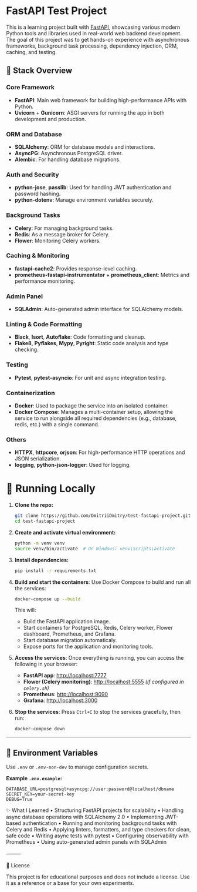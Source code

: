 # FastAPI Test Project

This is a learning project built with [FastAPI](https://fastapi.tiangolo.com/), showcasing various modern Python tools and libraries used in real-world web backend development. The goal of this project was to get hands-on experience with asynchronous frameworks, background task processing, dependency injection, ORM, caching, and testing.

## 🚀 Stack Overview

### Core Framework
- **FastAPI**: Main web framework for building high-performance APIs with Python.
- **Uvicorn** + **Gunicorn**: ASGI servers for running the app in both development and production.

### ORM and Database
- **SQLAlchemy**: ORM for database models and interactions.
- **AsyncPG**: Asynchronous PostgreSQL driver.
- **Alembic**: For handling database migrations.

### Auth and Security
- **python-jose**, **passlib**: Used for handling JWT authentication and password hashing.
- **python-dotenv**: Manage environment variables securely.

### Background Tasks
- **Celery**: For managing background tasks.
- **Redis**: As a message broker for Celery.
- **Flower**: Monitoring Celery workers.

### Caching & Monitoring
- **fastapi-cache2**: Provides response-level caching.
- **prometheus-fastapi-instrumentator** + **prometheus_client**: Metrics and performance monitoring.

### Admin Panel
- **SQLAdmin**: Auto-generated admin interface for SQLAlchemy models.

### Linting & Code Formatting
- **Black**, **Isort**, **Autoflake**: Code formatting and cleanup.
- **Flake8**, **Pyflakes**, **Mypy**, **Pyright**: Static code analysis and type checking.

### Testing
- **Pytest**, **pytest-asyncio**: For unit and async integration testing.

### Containerization
- **Docker**: Used to package the service into an isolated container.
- **Docker Compose**: Manages a multi-container setup, allowing the service to run alongside all required dependencies (e.g., database, redis, etc.) with a single command.

### Others
- **HTTPX**, **httpcore**, **orjson**: For high-performance HTTP operations and JSON serialization.
- **logging**, **python-json-logger**: Used for logging.


# 🚀 Running Locally

1. **Clone the repo:**

    ```bash
    git clone https://github.com/DmitriiDmitry/test-fastapi-project.git
    cd test-fastapi-project
    ```

2. **Create and activate virtual environment:**

    ```bash
    python -m venv venv
    source venv/bin/activate  # On Windows: venv\Scripts\activate
    ```

3. **Install dependencies:**

    ```bash
    pip install -r requirements.txt
    ```

4. **Build and start the containers**:
   Use Docker Compose to build and run all the services:
   ```bash
   docker-compose up --build
   ```
   This will:
   - Build the FastAPI application image.
   - Start containers for PostgreSQL, Redis, Celery worker, Flower dashboard, Prometheus, and Grafana.
   - Start database migration automaticaly.
   - Expose ports for the application and monitoring tools.
  
5. **Access the services**:
   Once everything is running, you can access the following in your browser:

   - **FastAPI app**: [http://localhost:7777](http://localhost:7777)
   - **Flower (Celery monitoring)**: [http://localhost:5555](http://localhost:5555) *(if configured in `celery.sh`)*
   - **Prometheus**: [http://localhost:9090](http://localhost:9090)
   - **Grafana**: [http://localhost:3000](http://localhost:3000)
  
6. **Stop the services**:
   Press `Ctrl+C` to stop the services gracefully, then run:
   ```bash
   docker-compose down
   ```

---

## 📂 Environment Variables

Use `.env` or `.env-non-dev` to manage configuration secrets.

**Example `.env.example`:**

```env
DATABASE_URL=postgresql+asyncpg://user:password@localhost/dbname
SECRET_KEY=your-secret-key
DEBUG=True
```



✨ What I Learned
	•	Structuring FastAPI projects for scalability
	•	Handling async database operations with SQLAlchemy 2.0
	•	Implementing JWT-based authentication
	•	Running and monitoring background tasks with Celery and Redis
	•	Applying linters, formatters, and type checkers for clean, safe code
	•	Writing async tests with pytest
	•	Configuring observability with Prometheus
	•	Using auto-generated admin panels with SQLAdmin

⸻

📜 License

This project is for educational purposes and does not include a license. Use it as a reference or a base for your own experiments.

